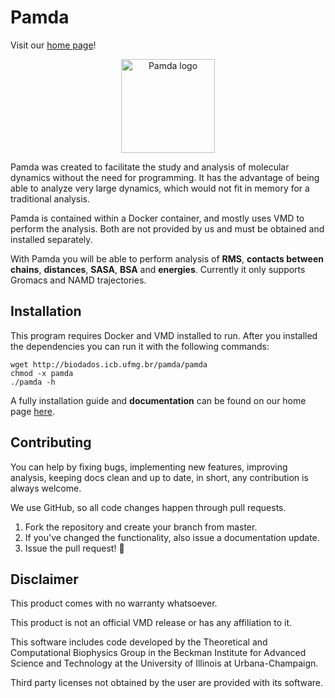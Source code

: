 # Pamda
Visit our [home page](http://biodados.icb.ufmg.br/pamda/)!

<p align="center" width="100%">
<img alt="Pamda logo" src="http://biodados.icb.ufmg.br/pamda/assets/images/pamda_logo.png"  width="150" height="150"/>  
</p>  

Pamda was created to facilitate the study and analysis of molecular dynamics without the need for programming. It has the advantage of being able to analyze very large dynamics, which would not fit in memory for a traditional analysis.

Pamda is contained within a Docker container, and mostly uses VMD to perform the analysis. Both are not provided by us and must be obtained and installed separately. 

With Pamda you will be able to perform analysis of **RMS**, **contacts between chains**, **distances**, **SASA**, **BSA** and **energies**. Currently it only supports Gromacs and NAMD trajectories. 


## Installation
This program requires Docker and VMD installed to run. After you installed the dependencies you can run it with the following commands:

```shell
wget http://biodados.icb.ufmg.br/pamda/pamda
chmod -x pamda
./pamda -h
```

A fully installation guide and **documentation** can be found on our home page [here](http://biodados.icb.ufmg.br/pamda/). 


## Contributing
You can help by fixing bugs, implementing new features, improving analysis, keeping docs clean and up to date, in short, any contribution is always welcome.

We use GitHub, so all code changes happen through pull requests.

1. Fork the repository and create your branch from master.
1. If you've changed the functionality, also issue a documentation update.
3. Issue the pull request! 🎉


## Disclaimer

This product comes with no warranty whatsoever.  

This product is not an official VMD release or has any affiliation to it.  

This software includes code developed by the Theoretical and Computational Biophysics Group in the Beckman Institute for Advanced Science and Technology at the University of Illinois at Urbana-Champaign.
 
Third party licenses not obtained by the user are provided with its software. 
